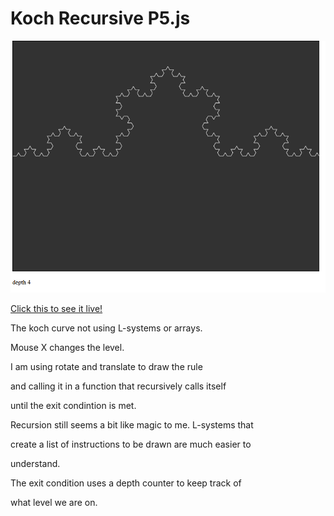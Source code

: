 # Koch Recursive P5.js

![kochRp5.png](kochRp5.png)


[Click this to see it live!](https://koch-recursiveJs.greggelong.repl.co)

The koch curve not using L-systems or arrays.

Mouse X changes the level.

I am using rotate and translate to draw the rule

and calling it in a function that recursively calls itself

until the exit condintion is met.

Recursion still seems a bit like magic to me. L-systems that 

create a list of instructions to be drawn are much easier to 

understand.

The exit condition uses a depth counter to keep track of

what level we are on.
